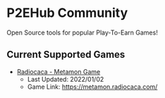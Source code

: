 # P2EHub Community

Open Source tools for popular Play-To-Earn Games!

## Current Supported Games

- [Radiocaca - Metamon Game](radiocaca/README.md)
  - Last Updated: 2022/01/02
  - Game Link: https://metamon.radiocaca.com/